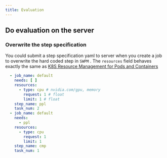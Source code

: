 ```yaml
---
title: Evaluation
---
```

## Do evaluation on the server

### Overwrite the step specification

You could submit a step specification yaml to server when you create a job to overwrite the hard coded step in `SWPM` . The `resources` field behaves exactly the same as [K8S Resource Management for Pods and Containers](https://kubernetes.io/docs/concepts/configuration/manage-resources-containers/)

```yaml
  - job_name: default
    needs: [ ]
    resources:
      - type: cpu # nvidia.com/gpu, memory
        request: 1 # float
        limit: 1 # float
    step_name: ppl
    task_num: 2
  - job_name: default
    needs:
      - ppl
    resources:
      - type: cpu
        request: 1
        limit: 1
    step_name: cmp
    task_num: 1
```
